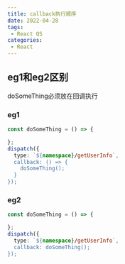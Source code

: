 ```yaml
---
title: callback执行顺序
date: 2022-04-28
tags:
 - React QS
categories:
 - React
---
```


## eg1和eg2区别
doSomeThing必须放在回调执行

### eg1
```ts
const doSomeThing = () => {

};
dispatch({
  type: `${namespace}/getUserInfo`,
  callback: () => {
    doSomeThing();
  }
});
```
### eg2
```ts
const doSomeThing = () => {

};
dispatch({
  type: `${namespace}/getUserInfo`,
  callback: doSomeThing();
});

